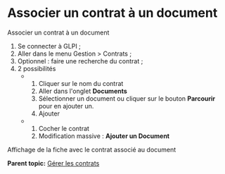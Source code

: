 Associer un contrat à un document
=================================

Associer un contrat à un document

1.  Se connecter à GLPI ;
2.  Aller dans le menu Gestion \> Contrats ;
3.  Optionnel : faire une recherche du contrat ;
4.  2 possibilités
    -   1.  Cliquer sur le nom du contrat
        2.  Aller dans l'onglet **Documents**
        3.  Sélectionner un document ou cliquer sur le bouton
            **Parcourir** pour en ajouter un.
        4.  Ajouter

    -   1.  Cocher le contrat
        2.  Modification massive : **Ajouter un Document**

Affichage de la fiche avec le contrat associé au document

**Parent topic:** [Gérer les
contrats](../glpi/management_contract.html "Les contrats sont gérés depuis le menu Gestion > Contrats")
